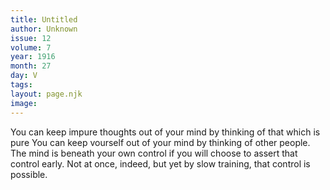 ```yaml
---
title: Untitled
author: Unknown
issue: 12
volume: 7
year: 1916
month: 27
day: V
tags:
layout: page.njk
image:
---
```

You can keep impure thoughts out of your mind by thinking of that which is pure You can keep vourself out of your mind by thinking of other people. The mind is beneath your own control if you will choose to assert that control early. Not at once, indeed, but yet by slow training, that control is possible. 
